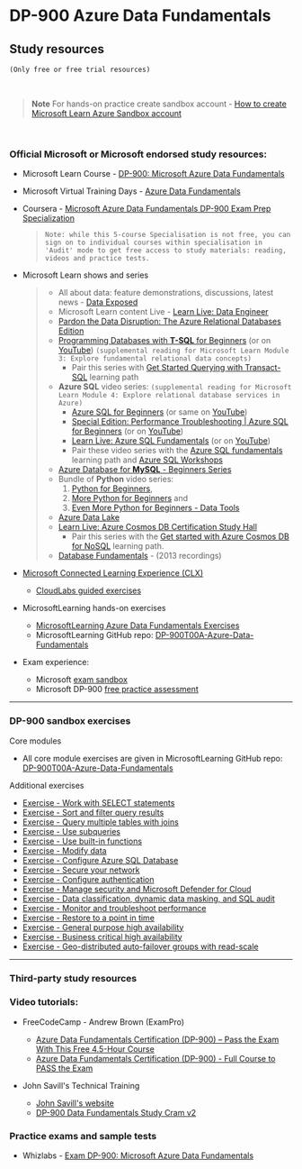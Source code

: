 
# DP-900 Azure Data Fundamentals 

## Study resources
`(Only free or free trial resources)`

<br>

> **Note**
> For hands-on practice create sandbox account -
> [How to create Microsoft Learn Azure Sandbox account](https://github.com/teator/Microsoft-Certifications/blob/main/README.md#how-to-create-microsoft-learn-azure-sandbox-account)

<br>


### Official Microsoft or Microsoft endorsed study resources:
 
 - Microsoft Learn Course - [DP-900: Microsoft Azure Data Fundamentals](https://learn.microsoft.com/en-gb/training/courses/dp-900t00)
 
 - Microsoft Virtual Training Days - [Azure Data Fundamentals](https://events.microsoft.com/en-us/mvtd?language=English&clientTimeZone=1&scenario=Microsoft%20Azure%20Virtual%20Training%20Day:%20Data%20Fundamentals)
 
 - Coursera - [Microsoft Azure Data Fundamentals DP-900 Exam Prep Specialization](https://www.coursera.org/specializations/microsoft-azure-dp-900-data-fundamentals) 
   >  `Note: while this 5-course Specialisation is not free, you can sign on to individual courses within specialisation in 'Audit' mode to get free access to study materials: reading, videos and practice tests.`


 - Microsoft Learn shows and series
   > - All about data: feature demonstrations, discussions, latest news - [Data Exposed](https://learn.microsoft.com/en-us/shows/data-exposed/)
   > - Microsoft Learn content Live - [Learn Live: Data Engineer](https://learn.microsoft.com/en-us/shows/learn-live/?expanded=azure&roles=data-engineer)
   > - [Pardon the Data Disruption: The Azure Relational Databases Edition](https://learn.microsoft.com/en-us/shows/pardon-the-data-disruption-the-azure-relational-databases-edition/)
   > - [Programming Databases with **T-SQL** for Beginners](https://learn.microsoft.com/en-us/shows/programming-databases-with-t-sql-for-beginners/) (or on [YouTube](https://www.youtube.com/playlist?list=PLlrxD0HtieHj551_lUtce08JUnTMY-y-R)) `(supplemental reading for Microsoft Learn Module 3: Explore fundamental relational data concepts)`
   >   - Pair this series with [Get Started Querying with Transact-SQL](https://learn.microsoft.com/en-us/training/paths/get-started-querying-with-transact-sql/) learning path
   > - **Azure SQL** video series: `(supplemental reading for Microsoft Learn Module 4: Explore relational database services in Azure)`
   >   - [Azure SQL for Beginners](https://learn.microsoft.com/en-us/shows/azure-sql-for-beginners/) (or same on [YouTube](https://www.youtube.com/playlist?list=PL3EZ3A8mHh0y0EVZoKGljNPytdjrxXIZ9))
   >   - [Special Edition: Performance Troubleshooting | Azure SQL for Beginners](https://learn.microsoft.com/en-us/shows/special-edition-performance-troubleshooting-azure-sql-for-beginners/) (or on [YouTube](https://www.youtube.com/playlist?list=PLlrxD0HtieHgDkZ84FfCSDLBcJmUn8ktU))
   >   - [Learn Live: Azure SQL Fundamentals](https://learn.microsoft.com/en-gb/shows/learn-live/?languages=sql) (or on [YouTube](https://www.youtube.com/playlist?list=PLlrxD0HtieHjveswk8_gkPD42Te48X4zG))
   >   - Pair these video series with the [Azure SQL fundamentals](https://learn.microsoft.com/en-us/training/paths/azure-sql-fundamentals/) learning path and [Azure SQL Workshops](https://microsoft.github.io/sqlworkshops/?WT.mc_id=azuresql4beg_azuresql-ch9-code)
   > - [Azure Database for **MySQL** - Beginners Series](https://learn.microsoft.com/en-us/shows/azure-database-for-mysql-beginners-series/)
   > - Bundle of **Python** video series: 
   >   1. [Python for Beginners](https://learn.microsoft.com/en-us/shows/intro-to-python-development/), 
   >   2. [More Python for Beginners](https://learn.microsoft.com/en-us/shows/more-python-for-beginners/) and 
   >   3. [Even More Python for Beginners - Data Tools](https://learn.microsoft.com/en-us/shows/even-more-python-for-beginners-data-tools/)
   > - [Azure Data Lake](https://learn.microsoft.com/en-us/shows/azuredatalake/)
   > - [Learn Live: Azure Cosmos DB Certification Study Hall](https://learn.microsoft.com/en-gb/shows/learn-live/azure-cosmos-db-certification-study-hall/)
   >   - Pair this series with the [Get started with Azure Cosmos DB for NoSQL](https://learn.microsoft.com/en-gb/training/paths/get-started-azure-cosmos-db-sql-api/) learning path.
   > - [Database Fundamentals](https://learn.microsoft.com/en-us/shows/dbfundamentals/) - (2013 recordings)
 

 - [Microsoft Connected Learning Experience (CLX)](https://clx.cloudevents.ai/events/39366311-ad15-4b90-9364-0252213842fa/my-tracks)
   - [CloudLabs guided exercises](https://mslearn.cloudguides.com/en-us/guides/DP-900%20Exam%20Guide%20-%20Azure%20Data%20Fundamentals)

 - MicrosoftLearning hands-on exercises
   - [MicrosoftLearning Azure Data Fundamentals Exercises](https://microsoftlearning.github.io/DP-900T00A-Azure-Data-Fundamentals/)
   - MicrosoftLearning GitHub repo: [DP-900T00A-Azure-Data-Fundamentals](https://github.com/MicrosoftLearning/DP-900T00A-Azure-Data-Fundamentals)

 - Exam experience:
   - Microsoft  [exam sandbox](https://aka.ms/examdemo)
   - Microsoft DP-900 [free practice assessment](https://learn.microsoft.com/credentials/certifications/exams/dp-900/practice/assessment?assessment-type=practice&assessmentId=24)

---

### DP-900 sandbox exercises

Core modules
 - All core module exercises are given in MicrosoftLearning GitHub repo: [DP-900T00A-Azure-Data-Fundamentals](https://github.com/MicrosoftLearning/DP-900T00A-Azure-Data-Fundamentals)


Additional exercises
 - [Exercise - Work with SELECT statements](https://learn.microsoft.com/en-us/training/modules/introduction-to-transact-sql/6-exercise-work-with-select-statements)
 - [Exercise - Sort and filter query results](https://learn.microsoft.com/en-us/training/modules/sort-filter-queries/7-exercise-sort-filter-query-results)
 - [Exercise - Query multiple tables with joins](https://learn.microsoft.com/en-us/training/modules/query-multiple-tables-with-joins/6-exercise-query-with-joins)
 - [Exercise - Use subqueries](https://learn.microsoft.com/en-us/training/modules/write-subqueries/5-exercise-subqueries)
 - [Exercise - Use built-in functions](https://learn.microsoft.com/en-us/training/modules/use-built-functions-transact-sql/8-exercise-built-in-functions)
 - [Exercise - Modify data](https://learn.microsoft.com/en-us/training/modules/modify-data-with-transact-sql/7-exercise-modify-data)
 - [Exercise - Configure Azure SQL Database](https://learn.microsoft.com/en-us/training/modules/azure-sql-secure-data/3-exercise-configure-sql-database)
 - [Exercise - Secure your network](https://learn.microsoft.com/en-us/training/modules/azure-sql-secure-data/4-exercise-network-security)
 - [Exercise - Configure authentication](https://learn.microsoft.com/en-us/training/modules/azure-sql-secure-data/5-exercise-configure-authentication)
 - [Exercise - Manage security and Microsoft Defender for Cloud](https://learn.microsoft.com/en-us/training/modules/azure-sql-secure-data/8-exercise-advanced-data-security)
 - [Exercise - Data classification, dynamic data masking, and SQL audit](https://learn.microsoft.com/en-us/training/modules/azure-sql-secure-data/9-exercise-data-classification-masking-audit)
 - [Exercise - Monitor and troubleshoot performance](https://learn.microsoft.com/en-us/training/modules/azure-sql-performance/5-exercise-monitor-troubleshoot-performance)
 - [Exercise - Restore to a point in time](https://learn.microsoft.com/en-us/training/modules/azure-sql-high-availability/3-exercise-restore-point-in-time)
 - [Exercise - General purpose high availability](https://learn.microsoft.com/en-us/training/modules/azure-sql-high-availability/5-exercise-general-purpose-high-availability)
 - [Exercise - Business critical high availability](https://learn.microsoft.com/en-us/training/modules/azure-sql-high-availability/6-exercise-business-critical-high-availability)
 - [Exercise - Geo-distributed auto-failover groups with read-scale](https://learn.microsoft.com/en-us/training/modules/azure-sql-high-availability/8-exercise-auto-failover-groups)


---

### Third-party study resources
### Video tutorials:

 - FreeCodeCamp - Andrew Brown (ExamPro)
   - [Azure Data Fundamentals Certification (DP-900) – Pass the Exam With This Free 4.5-Hour Course](https://www.freecodecamp.org/news/azure-data-fundamentals-certification-dp-900-pass-the-exam-with-this-free-4-5-hour-course/)
   - [Azure Data Fundamentals Certification (DP-900) - Full Course to PASS the Exam](https://www.youtube.com/watch?v=P3qmqUZJ7l0)

 - John Savill's Technical Training
   - [John Savill's website](https://learn.onboardtoazure.com/)
   - [DP-900 Data Fundamentals Study Cram v2](https://www.youtube.com/watch?v=0gtpasITVnk)


### Practice exams and sample tests
			
 - Whizlabs - [Exam DP-900: Microsoft Azure Data Fundamentals](https://www.whizlabs.com/microsoft-azure-certification-dp-900/)

